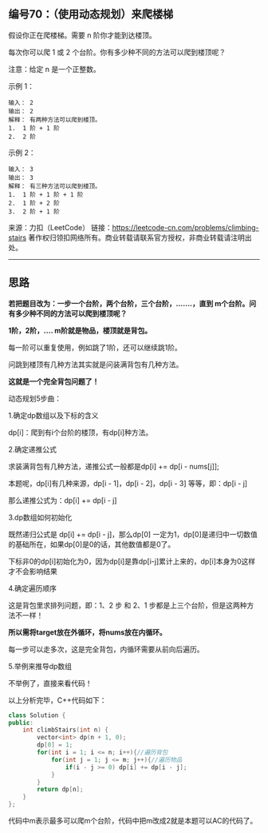 ## 编号70：（使用动态规划）来爬楼梯

假设你正在爬楼梯。需要 n 阶你才能到达楼顶。

每次你可以爬 1 或 2 个台阶。你有多少种不同的方法可以爬到楼顶呢？

注意：给定 n 是一个正整数。

示例 1：
```
输入： 2
输出： 2
解释： 有两种方法可以爬到楼顶。
1.  1 阶 + 1 阶
2.  2 阶
```
示例 2：
```
输入： 3
输出： 3
解释： 有三种方法可以爬到楼顶。
1.  1 阶 + 1 阶 + 1 阶
2.  1 阶 + 2 阶
3.  2 阶 + 1 阶
```
来源：力扣（LeetCode）
链接：https://leetcode-cn.com/problems/climbing-stairs
著作权归领扣网络所有。商业转载请联系官方授权，非商业转载请注明出处。

---
## 思路

**若把题目改为：一步一个台阶，两个台阶，三个台阶，.......，直到 m个台阶。问有多少种不同的方法可以爬到楼顶呢？**

**1阶，2阶，.... m阶就是物品，楼顶就是背包。**

每一阶可以重复使用，例如跳了1阶，还可以继续跳1阶。

问跳到楼顶有几种方法其实就是问装满背包有几种方法。

**这就是一个完全背包问题了！**

动态规划5步曲：

1.确定dp数组以及下标的含义

dp[i]：爬到有i个台阶的楼顶，有dp[i]种方法。

2.确定递推公式

求装满背包有几种方法，递推公式一般都是dp[i] += dp[i - nums[j]];

本题呢，dp[i]有几种来源，dp[i - 1]，dp[i - 2]，dp[i - 3] 等等，即：dp[i - j]

那么递推公式为：dp[i] += dp[i - j]

3.dp数组如何初始化

既然递归公式是 dp[i] += dp[i - j]，那么dp[0] 一定为1，dp[0]是递归中一切数值的基础所在，如果dp[0]是0的话，其他数值都是0了。

下标非0的dp[i]初始化为0，因为dp[i]是靠dp[i-j]累计上来的，dp[i]本身为0这样才不会影响结果

4.确定遍历顺序

这是背包里求排列问题，即：1、2 步 和 2、1 步都是上三个台阶，但是这两种方法不一样！

**所以需将target放在外循环，将nums放在内循环。**

每一步可以走多次，这是完全背包，内循环需要从前向后遍历。

5.举例来推导dp数组

不举例了，直接来看代码！

以上分析完毕，C++代码如下：
```c++
class Solution {
public:
    int climbStairs(int n) {
        vector<int> dp(n + 1, 0);
        dp[0] = 1;
        for(int i = 1; i <= n; i++){//遍历背包
            for(int j = 1; j <= m; j++){//遍历物品
                if(i - j >= 0) dp[i] += dp[i - j];
            }
        }
        return dp[n];
    }
};
```
代码中m表示最多可以爬m个台阶，代码中把m改成2就是本题可以AC的代码了。